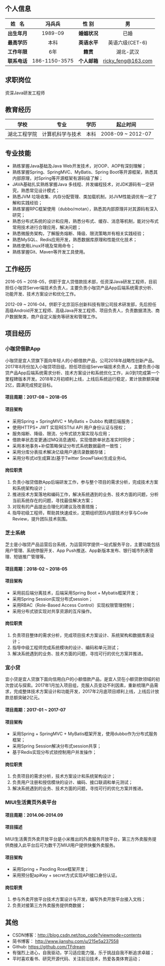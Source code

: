 ## 个人信息
|姓   名 | 冯兵兵 | 性  别 | 男 |
| :----: | :----: | :----: | :----: |
| **出生年月** | 1989-09 | **婚姻状况** | 已婚 |
| **最高学历** | 本科 | **英语水平** | 英语六级(CET-6) |
| **工作年限** | 6年 | **籍贯** | 湖北-武汉 |
| **联系电话** | 186-1150-3575 | **个人邮箱** | ricky_feng@163.com |

## 求职岗位
资深Java研发工程师

## 教育经历
|学校 | 专业 | 学历 | 起止时间 |
| :----: | :----: | :----: | :----: |
| 湖北工程学院 | 计算机科学与技术 | 本科 | 2008-09 ~ 2012-07 |

## 专业技能
* 熟练掌握Java基础及Java Web开发技术，对OOP、AOP有深刻理解；
* 熟练掌握Spring、SpringMVC、MyBatis、Spring Boot等开源框架，熟悉其内部原理，对Spring等开源框架有源码级了解；
* JAVA基础扎实熟练掌握Java 多线程、并发编程技术，对JDK源码有一定研究，熟悉常见设计模式；
* 熟悉JVM 垃圾收集、内存分配管理、类加载机制，对JVM性能调优有一定了解和实践经验；
* 熟练掌握RPC框架使用（dubbo/motan），熟悉其内部原理并对其源码有深入研究；
* 熟悉分布式系统的设计和应用，熟悉分布式、缓存、消息等机制，能对分布式常用技术进行合理应用，解决问题；
* 熟悉微服务架构，了解服务熔断、降级、限流策略并有相关实践经验；
* 熟悉MySQL、Redis应用开发，熟悉数据库原理和性能优化技术；
* 熟练使用Linux环境及常用命令；
* 熟练掌握Git、Maven等开发工具使用。

## 工作经历
2016-05 ~ 2018-05，供职于宜人贷借款技术部，任资深Java研发工程师，目前担任小咖贷Server端技术负责人，主要负责小咖贷产品App后端系统需求分析、功能开发、技术方案设计和优化工作。

2012-09 ~ 2016-04，供职于北京羽乐创新科技有限公司技术研发部，先后担任高级Android开发工程师、高级Java开发工程师、项目负责人，负责数据清洗、商户数据聚类，商户自定义服务等研发和管理工作。

## 项目经历
### 小咖贷借款App
小咖贷是宜人贷旗下面向年轻人的小额借款产品，公司2018年战略性创新产品。2017年8月份加入小咖贷项目组，担任项目组Server端技术负责人，主要负责小咖贷产品App后端系统需求分析、技术方案设计和系统优化工作，从0到1完成第一个里程碑版本开发。2018年2月初顺利上线，上线后系统运行稳定，累计放款额突破2亿，圆满完成预定目标。
#### 项目周期：2017-08 ~ 2018-05
#### 项目架构
* 采用Spring + SpringMVC + MyBatis + Dubbo 构建后端服务；
* 使用HTTPS+ JWT 实现RESTful API 用户身份认证与授权；
* 服务熔断、降级、限流、分布式锁方案实现与应用；
* 借款单状态变更通过MQ消息通知，实现借款单状态准实时同步；
* 采用本地事务+补偿策略保证分布式系统数据最终一致性；
* 采用分库分表技术解决亿级用户通讯录数据存储；
* 采用分布式id生成算法(基于Twitter SnowFlake)生成业务id。

#### 岗位职责
1. 负责小咖贷借款App后端研发工作，参与整个项目的需求分析，完成技术方案和系统架构设计；
2. 推进技术方案落地和编码工作，解决系统遇到的业务、技术方面的问题，分析当前系统存在的问题，寻找最佳解决方案；
3. 对现有的产品提出合理化的建议及改善措施；
4. 指导初级工程师，帮助其快速成长，定期组织团队内部技术分享与Code Review，提升团队技术氛围。

### 芝士系统
芝士是小咖贷产品运营后台系统，为运营同学提供一站式服务平台，主要功能包括用户管理、系统停服开关、App Push推送、App新版本发布、银行城市列表管理、短链推广管理等。
#### 项目周期：2018-02 ~ 2018-05
#### 项目架构
* 采用前后端分离技术，后端采用Spring Boot + Mybatis框架开发；
* 采用Spring Session实现分布式session；
* 采用RBAC（Role-Based Access Control）实现权限管理控制；
* 采用分布式锁实现对共享资源的互斥操作。

#### 岗位职责
1. 负责项目整体的需求分析，完成项目技术方案设计、系统架构和数据库表设计；
2. 指导中级工程师完成系统模块的设计、编码和单元测试；
3. 解决系统遇到的业务、技术方面的问题，寻找可行的优化方案并推进。

### 宜小贷
宜小贷是宜人贷旗下面向信用白户的小额借款产品，是宜人贷在小额贷款领域的初次尝试与探索。2017年1月加入项目组，克服人员变动不利因素，重新梳理产品需求，完成整体技术方案设计和功能开发，2017年2月底项目顺利上线，上线后计放款总额突破2亿元。
#### 项目周期：2017-01 ~ 2017-07
#### 项目架构
* 采用Spring + SpringMVC + MyBatis框架开发，使用dubbo作为分布式服务框架；
* 采用Spring Session解决分布式session共享；
* 基于Redis实现分布式锁控制用户并发操作；

#### 岗位职责
1. 负责项目的需求分析，技术方案设计和系统架构设计；
2. 负责用户注册和授信模块的设计、编码、接口联调和单元测试；
3. 解决系统遇到的业务、技术方面的问题，寻找可行的优化方案并推进。

### MIUI生活黄页外卖平台
#### 项目周期：2014.06-2014.09
#### 项目描述
 MIUI生活黄页外卖开放平台是小米推出的外卖服务开放平台，第三方外卖服务提供商接入此平台后可为数千万MIUI用户提供快餐外卖服务。
#### 项目架构
* 采用Spring + Paoding Rose框架开发；
* 采用预分配apiKey + secret方式实现API接口身份认证。

#### 岗位职责
1. 参与外卖开放平台技术方案设计与开发，编写外卖开放平台接入文档；
2. 负责对接第三方外卖服务提供商数据；

## 其他
* CSDN博客：http://blog.csdn.net/top_code?viewmode=contents
* 简书博客： http://www.jianshu.com/u/215e5a237558
* Github: https://github.com/TFdream
* 有强烈上进心，自我驱动，学习适应能力强，乐于挑战自我不断追求卓越；
* 平时喜欢看书、研究开源代码、关注前沿技术，热爱各类体育运动；

